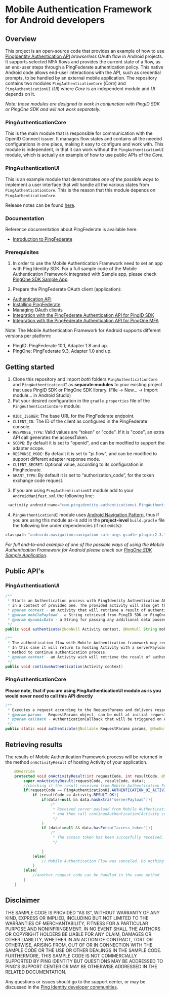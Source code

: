 # Mobile Authentication Framework for Android developers

## Overview
This project is an open-source code that provides an example of how to use [PingIdentity Authentication API](https://docs.pingidentity.com/bundle/pingfederate-93/page/qsl1564002999029.html)  *browserless* OAuth flow in Android projects. It supports selected MFA flows and provides the current state of a flow, as an end-user steps through a PingFederate authentication policy. This native Android code allows end-user interactions with the API, such as credential prompts, to be handled by an external mobile application.
The repository contains two modules `PingAuthenticationCore` (*Core*) and `PingAuthenticationUI` (*UI*) where *Core* is an independent module and *UI* depends on it.

*Note: those modules are designed to work in conjunction with PingID SDK or PingOne SDK and will not work separately.*

### PingAuthenticationCore
This is the main module that is responsible for communication with the OpenID Connect issuer. It manages flow states and contains all the needed configurations in one place, making it easy to configure and work with. This module is independent, in that it can work without the `PingAuthenticationUI` module, which is actually an example of how to use public APIs of the *Core*.

### PingAuthenticationUI
This is an example module that demonstrates *one of the possible ways* to implement a user interface that will handle all the various states from `PingAuthenticationCore`. This is the reason that this module depends on `PingAuthenticationCore`.

Release notes can be found [here](./release-notes.md).

### Documentation

Reference documentation about PingFederate is available here: 
* [Introduction to PingFederate](https://docs.pingidentity.com/csh?Product=pf-latest&topicname=tle1564002955874.html)

### Prerequisites

1. In order to use the Mobile Authentication Framework need to set an app with Ping Identity SDK. For a full sample code of the Mobile Authentication Framework integrated with Sample app, please check [PingOne SDK Sample App](https://github.com/pingidentity/pingone-mobile-sdk-android).

2. Prepare the PingFederate OAuth client (application):
* [Authentication API](https://docs.pingidentity.com/bundle/pingfederate-93/page/qsl1564002999029.html)
* [Installing PingFederate](https://docs.pingidentity.com/csh?Product=pf-latest&topicname=ptg1564002959252.html)
* [Managing OAuth clients](https://docs.pingidentity.com/csh?Product=pf-latest&topicname=hsx1564002992533.html)
* [Integration with the PingFederate Authentication API for PingID SDK](https://apidocs.pingidentity.com/pingid-sdk/guide/pf-adapter/pid_c_SDKadapterForPFauthenticationApi/)
* [Integration with the PingFederate Authentication API for PingOne MFA](https://docs.pingidentity.com/bundle/integrations/page/gaa1600114529505-5.html)

Note: The Mobile Authentication Framework for Android supports different versions per platform:
* PingID: PingFederate 10.1, Adapter 1.8 and up.
* PingOne: PingFederate 9.3, Adapter 1.0 and up.

## Getting started

1. Clone this repository and import *both* folders `PingAuthenticationCore` and `PingAuthenticationUI` as **separate modules** to your existing project that uses PingID SDK or PingOne SDK library. (File -> New... -> Import module... in Android Studio)
2. Put your desired configuration in the `gradle.properties` file of the `PingAuthenticationCore` module:
* `OIDC_ISSUER`: The base URL for the PingFederate endpoint. 
* `CLIENT_ID`: The ID of the client as configured in the PingFederate console.
* `RESPONSE_TYPE`: Valid values are "token" or "code". If it is "code", an extra API call generates the accessToken.
* `SCOPE`: By default it is set to "openid", and can be modified to support the adapter scope.
* `RESPONSE_MODE`: By default it is set to "pi.flow", and can be modified to support different adapter response mode.
* `CLIENT_SECRET`: Optional value, according to its configuration in PingFederate.
* `GRANT_TYPE`:  By default it is set to “authorization_code”, for the token exchange code request.
3. If you are using `PingAuthenticationUI` module add to your `AndroidManifest.xml` the following line:
```java
 <activity android:name="com.pingidentity.authenticationui.PingAuthenticationUIActivity"/>
 ```
4. `PingAuthenticationUI` module uses [Android Navigation Pattern](https://developer.android.com/guide/navigation/navigation-principles), thus if you are using this module as-is add in the **project-level** `build.gradle` file the following line under dependencies (if not exists):
```java
classpath "androidx.navigation:navigation-safe-args-gradle-plugin:2.3.1"
``` 

*For full end-to-end example of one of the possible ways of using the Mobile Authentication Framework for Android please check our [PingOne SDK Sample Application](https://github.com/pingidentity/pingone-mobile-sdk-android/tree/master/Sample%20Code).*

## Public API's

### PingAuthenticationUI
```java
/**
 * Starts an Authentication process with PingIdentity Authentication API. Calling this method will open a new Activity
 * in a context of provided one. The provided activity will also get the result of authentication process.
 * @param context - an Activity that will retrieve a result of authentication process.
 * @param mobilePayload - a String retrieved from PingID SDK or PingOne SDK
 * @param dynamicData - a String for passing any additional data passed from the app to the Authentication API. 
 */
public void authenticate(@NonNull Activity context, @NonNull String mobilePayload, @Nullable String dynamicData)
```

```java
/**
 * The authentication flow with Mobile Authentication framework may require from the end-user to pair current mobile device.
 * In this case it will return to hosting Activity with a serverPayload. After pairing your device you need to call this
 * method to continue authentication process.
 * @param context - an Activity wich will retrieve the result of authentication process.
 */
public void continueAuthentication(Activity context)
```

### PingAuthenticationCore
**Please note, that if you are using PingAuthenticationUI module as-is you would never need to call this API directly**
```java
/** 
 * Executes a request according to the RequestParams and delivers response through AuthenticationCallback
 * @param params - RequestParams object, can be null at initial request
 * @param callback - AuthenticationCallback that will be triggered on AuthenticationState change
 */
public static void authenticate(@Nullable RequestParams params, @NonNull AuthenticationCallback callback)
```

## Retrieving results
The results of Mobile Authentication Framework process will be returned in the method `onActivityResult` of hosting Activity of your application. 
```java
    @Override
    protected void onActivityResult(int requestCode, int resultCode, @Nullable Intent data) {
        super.onActivityResult(requestCode, resultCode, data);
        //checking if the result received from Mobile Authentication Framework
        if(requestCode == PingAuthenticationUI.AUTHENTICATION_UI_ACTIVITY_REQUEST_CODE){
            if (resultCode == Activity.RESULT_OK){
                if(data!=null && data.hasExtra("serverPayload")){
                    /*
                     * Received server payload from Mobile Authentication Framework. This means you need to pair your device
                     * and then call continueAuthentication(Activity context) method to continue.
                     */
                }
                if (data!=null && data.hasExtra("access_token")){
                    /*
                     * The access token has been succesfully received. Flow ended.
                     */
                    
                }
            }else{
                // Mobile Authentication Flow was canceled. Do nothing
            }
        }else{
            //another request code can be handled in the same method
        }
    }
```

## Disclaimer

THE SAMPLE CODE IS PROVIDED "AS IS", WITHOUT WARRANTY OF ANY KIND, EXPRESS OR
IMPLIED, INCLUDING BUT NOT LIMITED TO THE WARRANTIES OF MERCHANTABILITY,
FITNESS FOR A PARTICULAR PURPOSE AND NONINFRINGEMENT. IN NO EVENT SHALL THE
AUTHORS OR COPYRIGHT HOLDERS BE LIABLE FOR ANY CLAIM, DAMAGES OR OTHER
LIABILITY, WHETHER IN AN ACTION OF CONTRACT, TORT OR OTHERWISE, ARISING FROM,
OUT OF OR IN CONNECTION WITH THE SAMPLE CODE OR THE USE OR OTHER DEALINGS IN
THE SAMPLE CODE.  FURTHERMORE, THIS SAMPLE CODE IS NOT COMMERCIALLY SUPPORTED BY PING IDENTITY BUT QUESTIONS MAY BE ADDRESSED TO PING'S SUPPORT CENTER OR MAY BE OTHERWISE ADDRESSED IN THE RELATED DOCUMENTATION.

Any questions or issues should go to the support center, or may be discussed in the [Ping Identity developer communities](https://community.pingidentity.com/collaborate).
